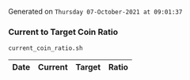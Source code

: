 Generated on `Thursday 07-October-2021 at 09:01:37`

### Current to Target Coin Ratio
`current_coin_ratio.sh`

Date|Current|Target|Ratio
---|---|---|---
